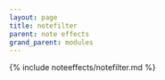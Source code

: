 ```yaml
---
layout: page
title: notefilter
parent: note effects
grand_parent: modules
---
```


{% include noteeffects/notefilter.md %}
